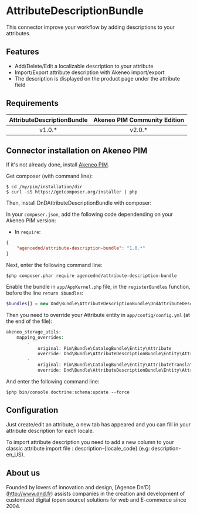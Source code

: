 AttributeDescriptionBundle
==========================

This connector improve your workflow by adding descriptions to your attributes.

## Features

* Add/Delete/Edit a localizable description to your attribute
* Import/Export attribute description with Akeneo import/export
* The description is displayed on the product page under the attribute field

## Requirements

| AttributeDescriptionBundle   | Akeneo PIM Community Edition |
|:----------------------------:|:----------------------------:|
| v1.0.*                       | v2.0.*                       |

## Connector installation on Akeneo PIM

If it's not already done, install [Akeneo PIM](https://github.com/akeneo/pim-community-standard).

Get composer (with command line):
```console
$ cd /my/pim/installation/dir
$ curl -sS https://getcomposer.org/installer | php
```

Then, install DnDAttributeDescriptionBundle with composer:

In your ```composer.json```, add the following code dependending on your Akeneo PIM version:

* In `require`:

```json
{
    "agencednd/attribute-description-bundle": "1.0.*"
}
```

Next, enter the following command line:
```console
$php composer.phar require agencednd/attribute-description-bundle
```

Enable the bundle in ```app/AppKernel.php``` file, in the ```registerBundles``` function, before the line ```return $bundles```:
```php
$bundles[] = new Dnd\Bundle\AttributeDescriptionBundle\DndAttributeDescriptionBundle();
```

Then you need to override your Attribute entity in ```app/config/config.yml``` (at the end of the file):
```php
akeneo_storage_utils:
    mapping_overrides:
        -
            original: Pim\Bundle\CatalogBundle\Entity\Attribute
            override: Dnd\Bundle\AttributeDescriptionBundle\Entity\Attribute
        -
            original: Pim\Bundle\CatalogBundle\Entity\AttributeTranslation
            override: Dnd\Bundle\AttributeDescriptionBundle\Entity\AttributeTranslation
```
And enter the following command line:
```console
$php bin/console doctrine:schema:update --force
```

## Configuration

Just create/edit an attribute, a new tab has appeared and you can fill in your attribute description for each locale.

To import attribute description you need to add a new column to your classic attribute import file : description-{locale_code} (e.g: description-en_US).

## About us
Founded by lovers of innovation and design, [Agence Dn'D] (http://www.dnd.fr) assists companies in the creation and development of customized digital (open source) solutions for web and E-commerce since 2004.
